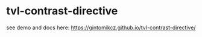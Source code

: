 # tvl-contrast-directive

see demo and docs here: https://gintomikcz.github.io/tvl-contrast-directive/

